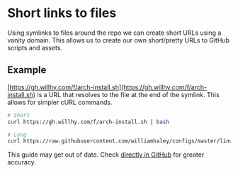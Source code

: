# Short links to files

Using symlinks to files around the repo we can create short URLs using a vanity domain. This allows us to create our own short/pretty URLs to GitHub scripts and assets.

## Example

[https://gh.willhy.com/f/arch-install.sh](https://gh.willhy.com/f/arch-install.sh) is a URL that resolves to the file at the end of the symlink. This allows for simpler cURL commands.

```bash
# Short
curl https://gh.willhy.com/f/arch-install.sh | bash

# Long
curl https://raw.githubusercontent.com/williamhaley/configs/master/linux/arch-install.sh | bash
```

This guide may get out of date. Check [directly in GitHub](https://github.com/williamhaley/configs/tree/master/f) for greater accuracy.

